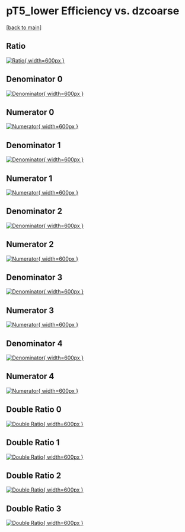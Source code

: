 # pT5_lower Efficiency vs. dzcoarse

[[back to main](./)]



## Ratio

[![Ratio](../mtv/var/pT5_lower_xtr_11_-1_eff_dzcoarse.png){ width=600px }](../mtv/var/pT5_lower_xtr_11_-1_eff_dzcoarse.pdf)

## Denominator 0

[![Denominator](../mtv/den/pT5_lower_xtr_11_-1_eff_dzcoarse_den0.png){ width=600px }](../mtv/den/pT5_lower_xtr_11_-1_eff_dzcoarse_den0.pdf)

## Numerator 0

[![Numerator](../mtv/num/pT5_lower_xtr_11_-1_eff_dzcoarse_num0.png){ width=600px }](../mtv/num/pT5_lower_xtr_11_-1_eff_dzcoarse_num0.pdf)

## Denominator 1

[![Denominator](../mtv/den/pT5_lower_xtr_11_-1_eff_dzcoarse_den1.png){ width=600px }](../mtv/den/pT5_lower_xtr_11_-1_eff_dzcoarse_den1.pdf)

## Numerator 1

[![Numerator](../mtv/num/pT5_lower_xtr_11_-1_eff_dzcoarse_num1.png){ width=600px }](../mtv/num/pT5_lower_xtr_11_-1_eff_dzcoarse_num1.pdf)

## Denominator 2

[![Denominator](../mtv/den/pT5_lower_xtr_11_-1_eff_dzcoarse_den2.png){ width=600px }](../mtv/den/pT5_lower_xtr_11_-1_eff_dzcoarse_den2.pdf)

## Numerator 2

[![Numerator](../mtv/num/pT5_lower_xtr_11_-1_eff_dzcoarse_num2.png){ width=600px }](../mtv/num/pT5_lower_xtr_11_-1_eff_dzcoarse_num2.pdf)

## Denominator 3

[![Denominator](../mtv/den/pT5_lower_xtr_11_-1_eff_dzcoarse_den3.png){ width=600px }](../mtv/den/pT5_lower_xtr_11_-1_eff_dzcoarse_den3.pdf)

## Numerator 3

[![Numerator](../mtv/num/pT5_lower_xtr_11_-1_eff_dzcoarse_num3.png){ width=600px }](../mtv/num/pT5_lower_xtr_11_-1_eff_dzcoarse_num3.pdf)

## Denominator 4

[![Denominator](../mtv/den/pT5_lower_xtr_11_-1_eff_dzcoarse_den4.png){ width=600px }](../mtv/den/pT5_lower_xtr_11_-1_eff_dzcoarse_den4.pdf)

## Numerator 4

[![Numerator](../mtv/num/pT5_lower_xtr_11_-1_eff_dzcoarse_num4.png){ width=600px }](../mtv/num/pT5_lower_xtr_11_-1_eff_dzcoarse_num4.pdf)

## Double Ratio 0

[![Double Ratio](../mtv/ratio/pT5_lower_xtr_11_-1_eff_dzcoarse_ratio0.png){ width=600px }](../mtv/ratio/pT5_lower_xtr_11_-1_eff_dzcoarse_ratio0.pdf)

## Double Ratio 1

[![Double Ratio](../mtv/ratio/pT5_lower_xtr_11_-1_eff_dzcoarse_ratio1.png){ width=600px }](../mtv/ratio/pT5_lower_xtr_11_-1_eff_dzcoarse_ratio1.pdf)

## Double Ratio 2

[![Double Ratio](../mtv/ratio/pT5_lower_xtr_11_-1_eff_dzcoarse_ratio2.png){ width=600px }](../mtv/ratio/pT5_lower_xtr_11_-1_eff_dzcoarse_ratio2.pdf)

## Double Ratio 3

[![Double Ratio](../mtv/ratio/pT5_lower_xtr_11_-1_eff_dzcoarse_ratio3.png){ width=600px }](../mtv/ratio/pT5_lower_xtr_11_-1_eff_dzcoarse_ratio3.pdf)

